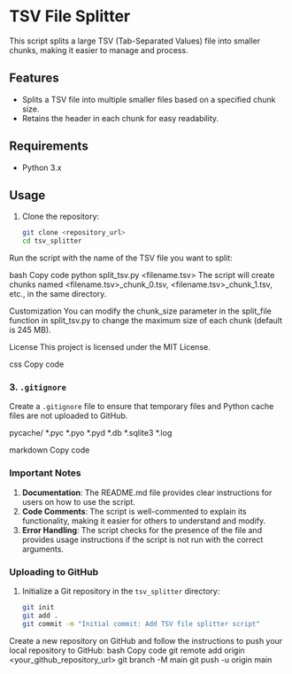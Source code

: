 # TSV File Splitter

This script splits a large TSV (Tab-Separated Values) file into smaller chunks, making it easier to manage and process.

## Features
- Splits a TSV file into multiple smaller files based on a specified chunk size.
- Retains the header in each chunk for easy readability.

## Requirements
- Python 3.x

## Usage
1. Clone the repository:
   ```bash
   git clone <repository_url>
   cd tsv_splitter

Run the script with the name of the TSV file you want to split:

bash
Copy code
python split_tsv.py <filename.tsv>
The script will create chunks named <filename.tsv>_chunk_0.tsv, <filename.tsv>_chunk_1.tsv, etc., in the same directory.

Customization
You can modify the chunk_size parameter in the split_file function in split_tsv.py to change the maximum size of each chunk (default is 245 MB).

License
This project is licensed under the MIT License.

css
Copy code

### 3. `.gitignore`
Create a `.gitignore` file to ensure that temporary files and Python cache files are not uploaded to GitHub.

pycache/ *.pyc *.pyo *.pyd *.db *.sqlite3 *.log

markdown
Copy code

### Important Notes
1. **Documentation**: The README.md file provides clear instructions for users on how to use the script.
2. **Code Comments**: The script is well-commented to explain its functionality, making it easier for others to understand and modify.
3. **Error Handling**: The script checks for the presence of the file and provides usage instructions if the script is not run with the correct arguments.

### Uploading to GitHub
1. Initialize a Git repository in the `tsv_splitter` directory:
   ```bash
   git init
   git add .
   git commit -m "Initial commit: Add TSV file splitter script"
Create a new repository on GitHub and follow the instructions to push your local repository to GitHub:
bash
Copy code
git remote add origin <your_github_repository_url>
git branch -M main
git push -u origin main
